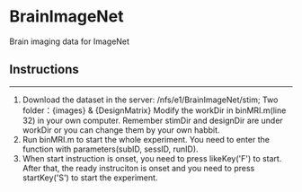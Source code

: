 # BrainImageNet
Brain imaging data for ImageNet

## Instructions
-----------------------------------
1. Download the dataset in the server: /nfs/e1/BrainImageNet/stim; Two folder：{images} & {DesignMatrix}
    Modify the workDir in binMRI.m(line 32) in your own computer.
    Remember stimDir and designDir are under workDir or you can change them by your own habbit.
2. Run binMRI.m to start the whole experiment. You need to enter the function with parameters(subID, sessID, runID).
3. When start instruction is onset, you need to press likeKey('F') to start. After that, the ready instruciton is onset and you need to press startKey('S') to start the experiment.